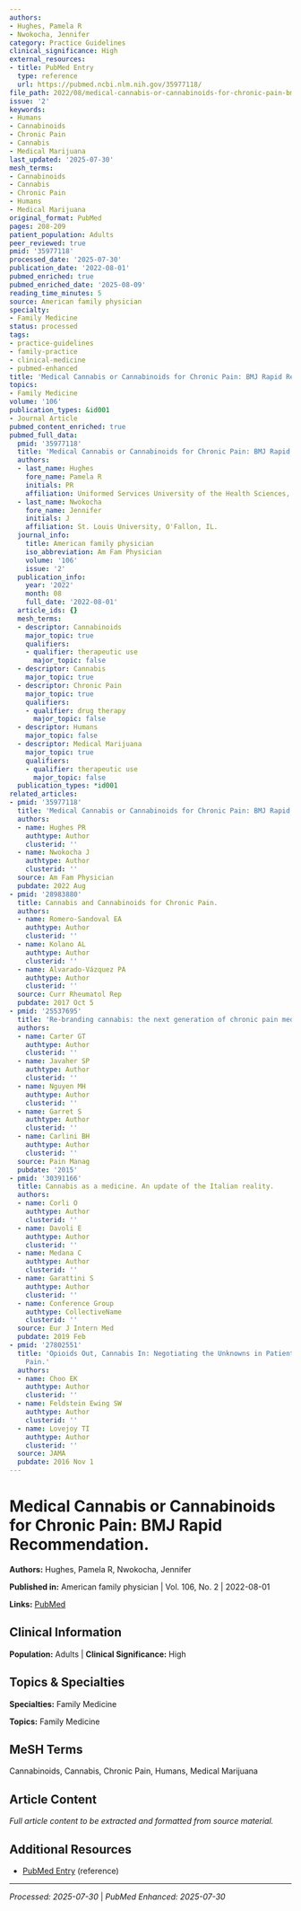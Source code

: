```yaml
---
authors:
- Hughes, Pamela R
- Nwokocha, Jennifer
category: Practice Guidelines
clinical_significance: High
external_resources:
- title: PubMed Entry
  type: reference
  url: https://pubmed.ncbi.nlm.nih.gov/35977118/
file_path: 2022/08/medical-cannabis-or-cannabinoids-for-chronic-pain-bmj-rapid.md
issue: '2'
keywords:
- Humans
- Cannabinoids
- Chronic Pain
- Cannabis
- Medical Marijuana
last_updated: '2025-07-30'
mesh_terms:
- Cannabinoids
- Cannabis
- Chronic Pain
- Humans
- Medical Marijuana
original_format: PubMed
pages: 208-209
patient_population: Adults
peer_reviewed: true
pmid: '35977118'
processed_date: '2025-07-30'
publication_date: '2022-08-01'
pubmed_enriched: true
pubmed_enriched_date: '2025-08-09'
reading_time_minutes: 5
source: American family physician
specialty:
- Family Medicine
status: processed
tags:
- practice-guidelines
- family-practice
- clinical-medicine
- pubmed-enhanced
title: 'Medical Cannabis or Cannabinoids for Chronic Pain: BMJ Rapid Recommendation.'
topics:
- Family Medicine
volume: '106'
publication_types: &id001
- Journal Article
pubmed_content_enriched: true
pubmed_full_data:
  pmid: '35977118'
  title: 'Medical Cannabis or Cannabinoids for Chronic Pain: BMJ Rapid Recommendation.'
  authors:
  - last_name: Hughes
    fore_name: Pamela R
    initials: PR
    affiliation: Uniformed Services University of the Health Sciences, Bethesda, MD.
  - last_name: Nwokocha
    fore_name: Jennifer
    initials: J
    affiliation: St. Louis University, O'Fallon, IL.
  journal_info:
    title: American family physician
    iso_abbreviation: Am Fam Physician
    volume: '106'
    issue: '2'
  publication_info:
    year: '2022'
    month: 08
    full_date: '2022-08-01'
  article_ids: {}
  mesh_terms:
  - descriptor: Cannabinoids
    major_topic: true
    qualifiers:
    - qualifier: therapeutic use
      major_topic: false
  - descriptor: Cannabis
    major_topic: true
  - descriptor: Chronic Pain
    major_topic: true
    qualifiers:
    - qualifier: drug therapy
      major_topic: false
  - descriptor: Humans
    major_topic: false
  - descriptor: Medical Marijuana
    major_topic: true
    qualifiers:
    - qualifier: therapeutic use
      major_topic: false
  publication_types: *id001
related_articles:
- pmid: '35977118'
  title: 'Medical Cannabis or Cannabinoids for Chronic Pain: BMJ Rapid Recommendation.'
  authors:
  - name: Hughes PR
    authtype: Author
    clusterid: ''
  - name: Nwokocha J
    authtype: Author
    clusterid: ''
  source: Am Fam Physician
  pubdate: 2022 Aug
- pmid: '28983880'
  title: Cannabis and Cannabinoids for Chronic Pain.
  authors:
  - name: Romero-Sandoval EA
    authtype: Author
    clusterid: ''
  - name: Kolano AL
    authtype: Author
    clusterid: ''
  - name: Alvarado-Vázquez PA
    authtype: Author
    clusterid: ''
  source: Curr Rheumatol Rep
  pubdate: 2017 Oct 5
- pmid: '25537695'
  title: 'Re-branding cannabis: the next generation of chronic pain medicine?'
  authors:
  - name: Carter GT
    authtype: Author
    clusterid: ''
  - name: Javaher SP
    authtype: Author
    clusterid: ''
  - name: Nguyen MH
    authtype: Author
    clusterid: ''
  - name: Garret S
    authtype: Author
    clusterid: ''
  - name: Carlini BH
    authtype: Author
    clusterid: ''
  source: Pain Manag
  pubdate: '2015'
- pmid: '30391166'
  title: Cannabis as a medicine. An update of the Italian reality.
  authors:
  - name: Corli O
    authtype: Author
    clusterid: ''
  - name: Davoli E
    authtype: Author
    clusterid: ''
  - name: Medana C
    authtype: Author
    clusterid: ''
  - name: Garattini S
    authtype: Author
    clusterid: ''
  - name: Conference Group
    authtype: CollectiveName
    clusterid: ''
  source: Eur J Intern Med
  pubdate: 2019 Feb
- pmid: '27802551'
  title: 'Opioids Out, Cannabis In: Negotiating the Unknowns in Patient Care for Chronic
    Pain.'
  authors:
  - name: Choo EK
    authtype: Author
    clusterid: ''
  - name: Feldstein Ewing SW
    authtype: Author
    clusterid: ''
  - name: Lovejoy TI
    authtype: Author
    clusterid: ''
  source: JAMA
  pubdate: 2016 Nov 1
---
```


# Medical Cannabis or Cannabinoids for Chronic Pain: BMJ Rapid Recommendation.

**Authors:** Hughes, Pamela R, Nwokocha, Jennifer

**Published in:** American family physician | Vol. 106, No. 2 | 2022-08-01

**Links:** [PubMed](https://pubmed.ncbi.nlm.nih.gov/35977118/)

## Clinical Information

**Population:** Adults | **Clinical Significance:** High

## Topics & Specialties

**Specialties:** Family Medicine

**Topics:** Family Medicine

## MeSH Terms

Cannabinoids, Cannabis, Chronic Pain, Humans, Medical Marijuana

## Article Content

*Full article content to be extracted and formatted from source material.*

## Additional Resources

- [PubMed Entry](https://pubmed.ncbi.nlm.nih.gov/35977118/) (reference)

---

*Processed: 2025-07-30* | *PubMed Enhanced: 2025-07-30*
